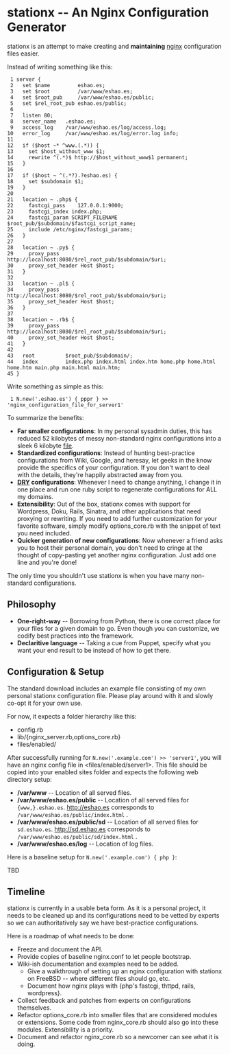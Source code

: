 stationx -- An Nginx Configuration Generator
================================

stationx is an attempt to make creating and **maintaining** [nginx](http://nginx.net/) configuration files easier.

Instead of writing something like this:

     1 server {
     2   set $name         eshao.es;
     3   set $root         /var/www/eshao.es;
     4   set $root_pub     /var/www/eshao.es/public;
     5   set $rel_root_pub eshao.es/public;     
     6
     7   listen 80;
     8   server_name   .eshao.es;
     9   access_log    /var/www/eshao.es/log/access.log;
    10   error_log     /var/www/eshao.es/log/error.log info; 
    11
    12   if ($host ~* ^www.(.*)) {
    13     set $host_without_www $1;
    14     rewrite ^(.*)$ http://$host_without_www$1 permanent;
    15   }         
    16
    17   if ($host ~ ^(.*?).?eshao.es) {
    18     set $subdomain $1;
    19   }
    20             
    21   location ~ .php$ {
    22     fastcgi_pass    127.0.0.1:9000;
    23     fastcgi_index index.php;
    24     fastcgi_param SCRIPT_FILENAME $root_pub/$subdomain/$fastcgi_script_name;
    25     include /etc/nginx/fastcgi_params;
    26   }
    27
    28   location ~ .py$ {
    29     proxy_pass       http://localhost:8080/$rel_root_pub/$subdomain/$uri;
    30     proxy_set_header Host $host;        
    31   }
    32
    33   location ~ .pl$ {
    34     proxy_pass       http://localhost:8080/$rel_root_pub/$subdomain/$uri;
    35     proxy_set_header Host $host;
    36   }
    37
    38   location ~ .rb$ {
    39     proxy_pass       http://localhost:8080/$rel_root_pub/$subdomain/$uri;
    40     proxy_set_header Host $host;        
    41   }
    42
    43   root          $root_pub/$subdomain/;
    44   index         index.php index.html index.htm home.php home.html home.htm main.php main.html main.htm;
    45 }

Write something as simple as this:

     1 N.new('.eshao.es') { pppr } >> 'nginx_configuration_file_for_server1'

To summarize the benefits:

* __Far smaller configurations__: In my personal sysadmin duties, this has reduced 52 kilobytes of messy non-standard nginx configurations into a sleek 6 kilobyte [file](http://dl.dropbox.com/u/146184/config.rb). 
* __Standardized configurations__: Instead of hunting best-practice configurations from Wiki, Google, and heresay, let geeks in the know provide the specifics of your configuration. If you don't want to deal with the details, they're happily abstracted away from you.
* __[DRY](http://en.wikipedia.org/wiki/Don%27t_repeat_yourself) configurations__: Whenever I need to change anything, I change it in one place and run one ruby script to regenerate configurations for ALL my domains.
* __Extensibility__: Out of the box, stationx comes with support for Wordpress, Doku, Rails, Sinatra, and other applications that need proxying or rewriting. If you need to add further customization for your favorite software, simply modify options_core.rb with the snippet of text you need included.
* __Quicker generation of new configurations__: Now whenever a friend asks you to host their personal domain, you don't need to cringe at the thought of copy-pasting yet another nginx configuration. Just add one line and you're done!

The only time you shouldn't use stationx is when you have many non-standard configurations. 


Philosophy
----------------
* __One-right-way__ -- Borrowing from Python, there is one correct place for your files for a given domain to go. Even though you can customize, we codify best practices into the framework. 
* __Declaritive language__ -- Taking a cue from Puppet, specify what you want your end result to be instead of how to get there. 


Configuration & Setup
-------------------------------
The standard download includes an example file consisting of my own personal stationx configuration file. Please play around with it and slowly co-opt it for your own use.

For now, it expects a folder hierarchy like this:

* config.rb
* lib/{nginx_server.rb,options_core.rb}
* files/enabled/<output files go here>

After successfully running <ruby config.rb> for `N.new('.example.com') >> 'server1'`, you will have an nginx config file in <files/enabled/server1>. This file should be copied into your enabled sites folder and expects the following web directory setup:

* __/var/www__ -- Location of all served files.
* __/var/www/eshao.es/public__ -- Location of all served files for `{www,}.eshao.es`. <http://eshao.es> corresponds to `/var/www/eshao.es/public/index.html` .
* __/var/www/eshao.es/public/sd__ -- Location of all served files for `sd.eshao.es`. http://sd.eshao.es corresponds to `/var/www/eshao.es/public/sd/index.html` .
* __/var/www/eshao.es/log__ -- Location of log files.

Here is a baseline setup for `N.new('.example.com') { php }`:

TBD


Timeline
------------
stationx is currently in a usable beta form. As it is a personal project, it needs to be cleaned up and its configurations need to be vetted by experts so we can authoritatively say we have best-practice configurations. 

Here is a roadmap of what needs to be done:

* Freeze and document the API.
* Provide copies of baseline nginx.conf to let people bootstrap.
* Wiki-ish documentation and examples need to be added. 
    * Give a walkthrough of setting up an nginx configuration with stationx on FreeBSD -- where different files should go, etc.
    * Document how nginx plays with {php's fastcgi, thttpd, rails, wordpress}.
* Collect feedback and patches from experts on configurations themselves.
* Refactor options_core.rb into smaller files that are considered modules or extensions. Some code from nginx_core.rb should also go into these modules. Extensibility is a priority.
* Document and refactor nginx_core.rb so a newcomer can see what it is doing.


